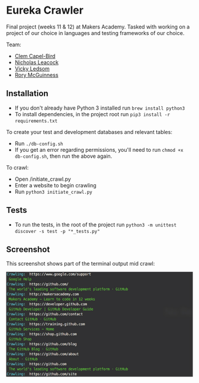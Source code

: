 # Eureka Crawler


Final project (weeks 11 & 12) at Makers Academy. Tasked with working on a project of our choice in languages and testing frameworks of our choice.

Team:
- [Clem Capel-Bird](https://github.com/ClemCB)
- [Nicholas Leacock](https://github.com/marudine)
- [Vicky Ledsom](https://github.com/ledleds)
- [Rory McGuinness](https://github.com/rorymcgit)

## Installation

- If you don't already have Python 3 installed run ``` brew install python3 ```
- To install dependencies, in the project root run ``` pip3 install -r requirements.txt ```

To create your test and development databases and relevant tables:

- Run ```./db-config.sh```
- If you get an error regarding permissions, you'll need to run ```chmod +x db-config.sh```, then run the above again.

To crawl:

- Open /initiate_crawl.py
- Enter a website to begin crawling
- Run ``` python3 initiate_crawl.py ```

## Tests

- To run the tests, in the root of the project run ``` python3 -m unittest discover -s test -p "*_tests.py" ```

## Screenshot

This screenshot shows part of the terminal output mid crawl:

![alt text](/Screenshots/crawler.jpg?raw=true "Crawling")
